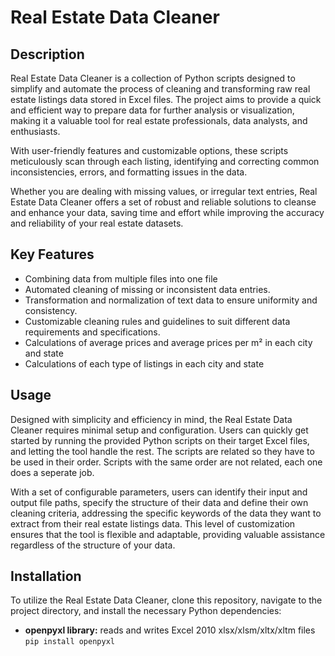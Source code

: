 # Real Estate Data Cleaner

## Description
Real Estate Data Cleaner is a collection of Python scripts designed to simplify and automate the process of cleaning and transforming raw real estate listings data stored in Excel files. The project aims to provide a quick and efficient way to prepare data for further analysis or visualization, making it a valuable tool for real estate professionals, data analysts, and enthusiasts. 

With user-friendly features and customizable options, these scripts meticulously scan through each listing, identifying and correcting common inconsistencies, errors, and formatting issues in the data.

Whether you are dealing with missing values, or irregular text entries, Real Estate Data Cleaner offers a set of robust and reliable solutions to cleanse and enhance your data, saving time and effort while improving the accuracy and reliability of your real estate datasets.

## Key Features
- Combining data from multiple files into one file
- Automated cleaning of missing or inconsistent data entries.
- Transformation and normalization of text data to ensure uniformity and consistency.
- Customizable cleaning rules and guidelines to suit different data requirements and specifications.
- Calculations of average prices and average prices per m² in each city and state
- Calculations of each type of listings in each city and state

## Usage
Designed with simplicity and efficiency in mind, the Real Estate Data Cleaner requires minimal setup and configuration. Users can quickly get started by running the provided Python scripts on their target Excel files, and letting the tool handle the rest. The scripts are related so they have to be used in their order. Scripts with the same order are not related, each one does a seperate job.

With a set of configurable parameters, users can identify their input and output file paths, specify the structure of their data and define their own cleaning criteria, addressing the specific keywords of the data they want to extract from their real estate listings data. This level of customization ensures that the tool is flexible and adaptable, providing valuable assistance regardless of the structure of your data.

## Installation
To utilize the Real Estate Data Cleaner, clone this repository, navigate to the project directory, and install the necessary Python dependencies:

- **openpyxl library:** reads and writes Excel 2010 xlsx/xlsm/xltx/xltm files
`pip install openpyxl`